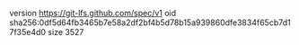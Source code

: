 version https://git-lfs.github.com/spec/v1
oid sha256:0df5d64fb3465b7e58a2df2bf4b5d78b15a939860dfe3834f65cb7d17f35e4d0
size 3527
